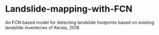 # Landslide-mapping-with-FCN
An FCN based model for detecting landslide footprints based on existing landslide inventories of Kerala, 2018.
